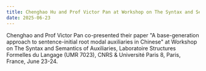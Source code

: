 ```yaml
---
title: Chenghao Hu and Prof Victor Pan at Workshop on The Syntax and Semantics of Auxiliaries - the view from Heritage Languages
date: 2025-06-23
---
```


Chenghao and Prof Victor Pan co-presented their paper "A base-generation approach to sentence-initial root modal auxiliaries in Chinese" at Workshop on The Syntax and Semantics of Auxiliaries, Laboratoire Structures Formelles du Langage (UMR 7023), CNRS & Université Paris 8, Paris, France, June 23-24.
<!--more-->
